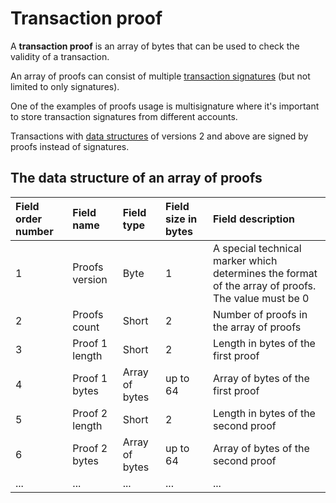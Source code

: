 # Transaction proof

A **transaction proof** is an array of bytes that can be used to check the validity of a transaction.

An array of proofs can consist of multiple [transaction signatures](/blockchain/transaction-signature.md) (but not limited to only signatures).

One of the examples of proofs usage is multisignature where it's important to store transaction signatures from different accounts.

Transactions with [data structures](/blockchain/transaction-data-structure.md)  of versions 2 and above are signed by proofs instead of signatures.  

## The data structure of an array of proofs

| Field order number | Field name | Field type | Field size in bytes | Field description |
| :--- | :--- | :--- | :--- | :--- |
| 1 | Proofs version | Byte | 1 | A special technical marker which determines the format of the array of proofs. <br>The value must be 0 |
| 2 | Proofs count | Short | 2 | Number of proofs in the array of proofs |
| 3 | Proof 1 length | Short | 2 | Length in bytes of the first proof |
| 4 | Proof 1 bytes | Array of bytes | up to 64 | Array of bytes of the first proof |
| 5 | Proof 2 length | Short | 2 | Length in bytes of the second proof |
| 6 | Proof 2 bytes | Array of bytes | up to 64 | Array of bytes of the second proof |
| ... | ... | ... | ... | ... |
